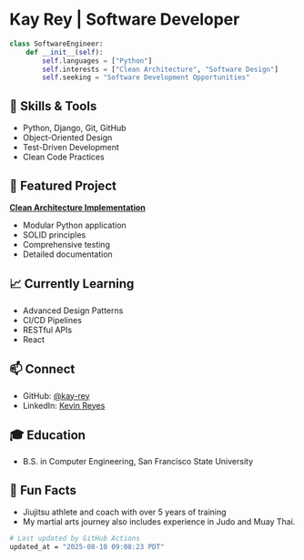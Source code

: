 # Kay Rey | Software Developer

```python
class SoftwareEngineer:
    def __init__(self):
        self.languages = ["Python"]
        self.interests = ["Clean Architecture", "Software Design"]
        self.seeking = "Software Development Opportunities"
```

## 🔨 Skills & Tools

- Python, Django, Git, GitHub
- Object-Oriented Design
- Test-Driven Development
- Clean Code Practices

## 💼 Featured Project

**[Clean Architecture Implementation](https://github.com/kay-rey/CardGames)**

- Modular Python application
- SOLID principles
- Comprehensive testing
- Detailed documentation

## 📈 Currently Learning

- Advanced Design Patterns
- CI/CD Pipelines
- RESTful APIs
- React

## 📫 Connect

- GitHub: [@kay-rey](https://github.com/kay-rey)
- LinkedIn: [Kevin Reyes](https://www.linkedin.com/in/kevbreyes)

## 🎓 Education

- B.S. in Computer Engineering, San Francisco State University

## 🥋 Fun Facts

- Jiujitsu athlete and coach with over 5 years of training
- My martial arts journey also includes experience in Judo and Muay Thai.

<div align="left">

```bash
# Last updated by GitHub Actions
updated_at = "2025-08-10 09:08:23 PDT"
```

</div>
